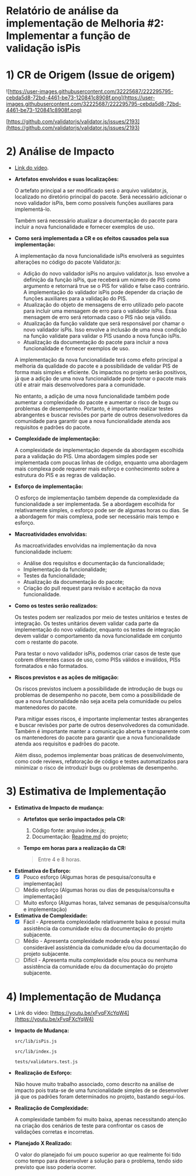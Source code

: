 # Relatório de análise da implementação de Melhoria #2: Implementar a função de validação isPis

# **1)** CR de Origem (Issue de origem)

![https://user-images.githubusercontent.com/32225687/222295795-cebda5d8-72bd-4461-be73-120841c8908f.png](https://user-images.githubusercontent.com/32225687/222295795-cebda5d8-72bd-4461-be73-120841c8908f.png)

[https://github.com/validatorjs/validator.js/issues/2193](https://github.com/validatorjs/validator.js/issues/2193)

# 2) Análise de Impacto

- [Link do vídeo](https://youtu.be/8j0mHn2G4-k).

- **Artefatos envolvidos e suas localizações:**
    
    O artefato principal a ser modificado será o arquivo validator.js, localizado no diretório principal do pacote. Será necessário adicionar o novo validador isPis, bem como possíveis funções auxiliares para implementá-lo.
    
    Também será necessário atualizar a documentação do pacote para incluir a nova funcionalidade e fornecer exemplos de uso.
    
- **Como será implementada a CR e os efeitos causados pela sua implementação:**
    
    A implementação da nova funcionalidade isPis envolverá as seguintes alterações no código do pacote Validator.js:
    
    - Adição do novo validador isPis no arquivo validator.js. Isso envolve a definição da função isPis, que receberá um número de PIS como argumento e retornará true se o PIS for válido e false caso contrário. A implementação do validador isPis pode depender da criação de funções auxiliares para a validação do PIS.
    - Atualização do objeto de mensagens de erro utilizado pelo pacote para incluir uma mensagem de erro para o validador isPis. Essa mensagem de erro será retornada caso o PIS não seja válido.
    - Atualização da função validate que será responsável por chamar o novo validador isPis. Isso envolve a inclusão de uma nova condição na função validate para validar o PIS usando a nova função isPis.
    - Atualização da documentação do pacote para incluir a nova funcionalidade e fornecer exemplos de uso.
    
    A implementação da nova funcionalidade terá como efeito principal a melhoria da qualidade do pacote e a possibilidade de validar PIS de forma mais simples e eficiente. Os impactos no projeto serão positivos, já que a adição de uma nova funcionalidade pode tornar o pacote mais útil e atrair mais desenvolvedores para a comunidade.
    
    No entanto, a adição de uma nova funcionalidade também pode aumentar a complexidade do pacote e aumentar o risco de bugs ou problemas de desempenho. Portanto, é importante realizar testes abrangentes e buscar revisões por parte de outros desenvolvedores da comunidade para garantir que a nova funcionalidade atenda aos requisitos e padrões do pacote.
    
- **Complexidade de implementação:**
    
    A complexidade de implementação depende da abordagem escolhida para a validação do PIS. Uma abordagem simples pode ser implementada com poucas linhas de código, enquanto uma abordagem mais complexa pode requerer mais esforço e conhecimento sobre a estrutura do PIS e as regras de validação.
    
- **Esforço de implementação:**
    
    O esforço de implementação também depende da complexidade da funcionalidade a ser implementada. Se a abordagem escolhida for relativamente simples, o esforço pode ser de algumas horas ou dias. Se a abordagem for mais complexa, pode ser necessário mais tempo e esforço.
    
- ******************************************************Macroatividades envolvidas:******************************************************
    
    As macroatividades envolvidas na implementação da nova funcionalidade incluem:
    
    - Análise dos requisitos e documentação da funcionalidade;
    - Implementação da funcionalidade;
    - Testes da funcionalidade;
    - Atualização da documentação do pacote;
    - Criação do pull request para revisão e aceitação da nova funcionalidade.
- **Como os testes serão realizados:**
    
    Os testes podem ser realizados por meio de testes unitários e testes de integração. Os testes unitários devem validar cada parte da implementação do novo validador, enquanto os testes de integração devem validar o comportamento da nova funcionalidade em conjunto com o restante do pacote.
    
    Para testar o novo validador isPis, podemos criar casos de teste que cobrem diferentes casos de uso, como PISs válidos e inválidos, PISs formatados e não formatados.
    
- **Riscos previstos e as ações de mitigação:**
    
    Os riscos previstos incluem a possibilidade de introdução de bugs ou problemas de desempenho no pacote, bem como a possibilidade de que a nova funcionalidade não seja aceita pela comunidade ou pelos mantenedores do pacote.
    
    Para mitigar esses riscos, é importante implementar testes abrangentes e buscar revisões por parte de outros desenvolvedores da comunidade. Também é importante manter a comunicação aberta e transparente com os mantenedores do pacote para garantir que a nova funcionalidade atenda aos requisitos e padrões do pacote.
    
    Além disso, podemos implementar boas práticas de desenvolvimento, como code reviews, refatoração de código e testes automatizados para minimizar o risco de introduzir bugs ou problemas de desempenho.
    

# 3) Estimativa de Implementação

- **Estimativa de Impacto de mudança:**
    - ******************************************************************************Artefatos que serão impactados pela CR:******************************************************************************
        1. Código fonte: arquivo index.js;
        2. Documentação: [Readme.md](http://Readme.md) do projeto;
    - ******************************************************************************Tempo em horas para a realização da CR:******************************************************************************
        
        > Entre 4 e 8 horas.
        > 
- **Estimativa de Esforço:**
    - [x]  Pouco esforço (Algumas horas de pesquisa/consulta e implementação)
    - [ ]  Médio esforço (Algumas horas ou dias de pesquisa/consulta e implementação)
    - [ ]  Muito esforço (Algumas horas, talvez semanas de pesquisa/consulta e implementação)
- **Estimativa de Complexidade:**
    - [x]  Fácil - Apresenta complexidade relativamente baixa e possui muita assistência da comunidade e/ou da documentação do projeto subjacente.
    - [ ]  Médio - Apresenta complexidade moderada e/ou possui considerável assistência da comunidade e/ou da documentação do projeto subjacente.
    - [ ]  Difícil - Apresenta muita complexidade e/ou pouca ou nenhuma assistência da comunidade e/ou da documentação do projeto subjacente.

# 4) Implementação de Mudança

- Link do vídeo: [https://youtu.be/xFvqFXcYqW4](https://youtu.be/xFvqFXcYqW4)

- **Impacto de Mudança:**
    
    `src/lib/isPis.js`
    
    `src/lib/index.js`
    
    `tests/validators.test.js`
    
- **Realização de Esforço:**
    
    Não houve muito trabalho associado, como descrito na análise de impacto pois trata-se de uma funcionalidade simples de se desenvolver já que os padrões foram determinados no projeto, bastando segui-los.
    
- **Realização de Complexidade:**
    
    A complexidade também foi muito baixa, apenas necessitando atenção na criação dos cenários de teste para confrontar os casos de validações corretas e incorretas.
    
- **Planejado X Realizado:**
    
    O valor do planejado foi um pouco superior ao que realmente foi tido como tempo para desenvolver a solução para o problema, tendo sido previsto que isso poderia ocorrer.